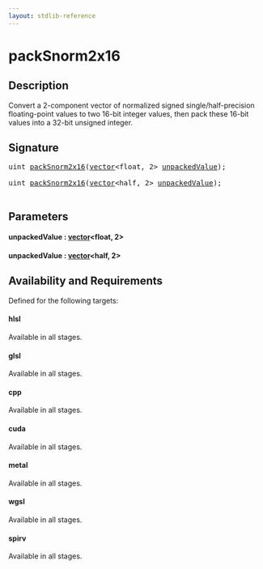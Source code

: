 ```yaml
---
layout: stdlib-reference
---
```


# packSnorm2x16

## Description

Convert a 2-component vector of normalized signed single/half-precision floating-point
values to two 16-bit integer values, then pack these 16-bit values into a
32-bit unsigned integer.




## Signature 

<pre>
<span class="code_keyword">uint</span> <a href=".html">packSnorm2x16</a>(<a href="../../types/vector/index.html" class="code_type">vector</a>&lt;<span class="code_keyword">float</span>, 2&gt; <a href=".html#decl-unpackedValue" class="code_param">unpackedValue</a>);

<span class="code_keyword">uint</span> <a href=".html">packSnorm2x16</a>(<a href="../../types/vector/index.html" class="code_type">vector</a>&lt;<span class="code_keyword">half</span>, 2&gt; <a href=".html#decl-unpackedValue" class="code_param">unpackedValue</a>);

</pre>

## Parameters

####  <a id="decl-unpackedValue"></a>unpackedValue  : [vector](../../types/vector/index.html)\<float, 2\>
####  <a id="decl-unpackedValue"></a>unpackedValue  : [vector](../../types/vector/index.html)\<half, 2\>

## Availability and Requirements

Defined for the following targets:

#### hlsl
Available in all stages.

#### glsl
Available in all stages.

#### cpp
Available in all stages.

#### cuda
Available in all stages.

#### metal
Available in all stages.

#### wgsl
Available in all stages.

#### spirv
Available in all stages.



